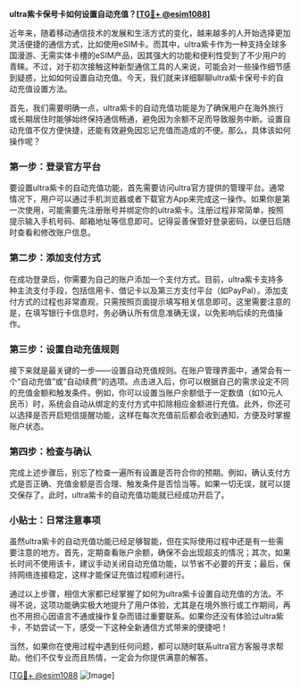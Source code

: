 **ultra紫卡保号卡如何设置自动充值？[[TG💪+ @esim1088](https://t.me/s/esim1088)]**

近年来，随着移动通信技术的发展和生活方式的变化，越来越多的人开始选择更加灵活便捷的通信方式，比如使用eSIM卡。而其中，ultra紫卡作为一种支持全球多国漫游、无需实体卡槽的eSIM产品，因其强大的功能和便利性受到了不少用户的青睐。不过，对于初次接触这种新型通信工具的人来说，可能会对一些操作细节感到疑惑，比如如何设置自动充值。今天，我们就来详细聊聊ultra紫卡保号卡的自动充值设置方法。

首先，我们需要明确一点，ultra紫卡的自动充值功能是为了确保用户在海外旅行或长期居住时能够始终保持通信畅通，避免因为余额不足而导致服务中断。设置自动充值不仅方便快捷，还能有效避免因忘记充值而造成的不便。那么，具体该如何操作呢？

### **第一步：登录官方平台**
要设置ultra紫卡的自动充值功能，首先需要访问ultra官方提供的管理平台。通常情况下，用户可以通过手机浏览器或者下载官方App来完成这一操作。如果你是第一次使用，可能需要先注册账号并绑定你的ultra紫卡。注册过程非常简单，按照提示输入手机号码、邮箱地址等信息即可。记得妥善保管好登录密码，以便日后随时查看和修改账户信息。

### **第二步：添加支付方式**
在成功登录后，你需要为自己的账户添加一个支付方式。目前，ultra紫卡支持多种主流支付手段，包括信用卡、借记卡以及第三方支付平台（如PayPal）。添加支付方式的过程也非常直观，只需按照页面提示填写相关信息即可。这里需要注意的是，在填写银行卡信息时，务必确认所有信息准确无误，以免影响后续的充值操作。

### **第三步：设置自动充值规则**
接下来就是最关键的一步——设置自动充值规则。在账户管理界面中，通常会有一个“自动充值”或“自动续费”的选项。点击进入后，你可以根据自己的需求设定不同的充值金额和触发条件。例如，你可以设置当账户余额低于一定数值（如10元人民币）时，系统会自动从绑定的支付方式中扣除相应金额进行充值。此外，你还可以选择是否开启短信提醒功能，这样在每次充值前后都会收到通知，方便及时掌握账户状态。

### **第四步：检查与确认**
完成上述步骤后，别忘了检查一遍所有设置是否符合你的预期。例如，确认支付方式是否正确、充值金额是否合理、触发条件是否恰当等。如果一切无误，就可以提交保存了。此时，ultra紫卡的自动充值功能就已经成功开启了。

### **小贴士：日常注意事项**
虽然ultra紫卡的自动充值功能已经足够智能，但在实际使用过程中还是有一些需要注意的地方。首先，定期查看账户余额，确保不会出现超支的情况；其次，如果长时间不使用该卡，建议手动关闭自动充值功能，以节省不必要的开支；最后，保持网络连接稳定，这样才能保证充值过程顺利进行。

通过以上步骤，相信大家都已经掌握了如何为ultra紫卡设置自动充值的方法。不得不说，这项功能确实极大地提升了用户体验，尤其是在境外旅行或工作期间，再也不用担心因语言不通或操作复杂而错过重要联系。如果你还没有体验过ultra紫卡，不妨尝试一下，感受一下这种全新通信方式带来的便捷吧！

当然，如果你在使用过程中遇到任何问题，都可以随时联系ultra官方客服寻求帮助。他们不仅专业而且热情，一定会为你提供满意的解答。

[[TG💪+ @esim1088](https://t.me/s/esim1088) ![Image](https://i.postimg.cc/4NQfJmqS/Snipaste-2025-05-13-00-14-12.png)]